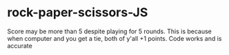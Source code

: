 # rock-paper-scissors-JS
Score may be more than 5 despite playing for 5 rounds. This is because when computer and you get a tie, both of y'all +1 points. Code works and is accurate